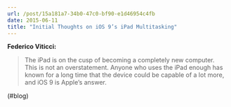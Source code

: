 ```yaml
---
url: /post/15a181a7-34b0-47c0-bf90-e1d46954c4fb
date: 2015-06-11
title: "Initial Thoughts on iOS 9’s iPad Multitasking"
---
```


**Federico Viticci:**



> The iPad is on the cusp of becoming a completely new computer. This is not an overstatement. Anyone who uses the iPad enough has known for a long time that the device could be capable of a lot more, and iOS 9 is Apple&#8217;s answer. 



(#blog)